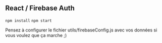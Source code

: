 ## React / Firebase Auth

`npm install`
`npm start`

Pensez à configurer le fichier utils/firebaseConfig.js avec vos données si vous voulez que ça marche ;)
